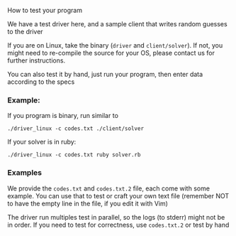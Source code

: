 How to test your program

We have a test driver here, and a sample client that writes random guesses to the driver

If you are on Linux, take the binary (`driver` and `client/solver`).
If not, you might need to re-compile the source for your OS, please contact us for further instructions.

You can also test it by hand, just run your program, then enter data according to the specs


### Example:
If you program is binary, run similar to
```
./driver_linux -c codes.txt ./client/solver
```


If your solver is in ruby:
```
./driver_linux -c codes.txt ruby solver.rb
```

### Examples
We provide the `codes.txt` and `codes.txt.2` file, each come with some example.
You can use that to test or craft your own text file (remember NOT to have the empty line in the file, if you edit it with Vim)

The driver run multiples test in parallel, so the logs (to stderr) might not be in order.
If you need to test for correctness, use `codes.txt.2` or test by hand




